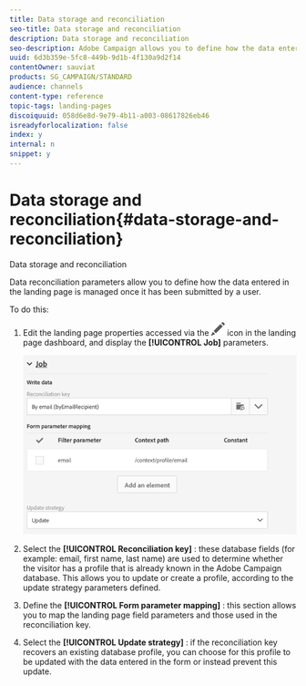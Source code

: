 ```yaml
---
title: Data storage and reconciliation
seo-title: Data storage and reconciliation
description: Data storage and reconciliation
seo-description: Adobe Campaign allows you to define how the data entered in the landing page is managed once submitted by a user.
uuid: 6d3b359e-5fc8-449b-9d1b-4f130a9d2f14
contentOwner: sauviat
products: SG_CAMPAIGN/STANDARD
audience: channels
content-type: reference
topic-tags: landing-pages
discoiquuid: 058d6e8d-9e79-4b11-a003-08617826eb46
isreadyforlocalization: false
index: y
internal: n
snippet: y
---
```


# Data storage and reconciliation{#data-storage-and-reconciliation}

Data storage and reconciliation

Data reconciliation parameters allow you to define how the data entered in the landing page is managed once it has been submitted by a user.

To do this:

1. Edit the landing page properties accessed via the  ![](assets/edit_darkgrey-24px.png) icon in the landing page dashboard, and display the **[!UICONTROL Job]** parameters.

   ![](assets/lp_parameters_4.png)

1. Select the **[!UICONTROL Reconciliation key]** : these database fields (for example: email, first name, last name) are used to determine whether the visitor has a profile that is already known in the Adobe Campaign database. This allows you to update or create a profile, according to the update strategy parameters defined.
1. Define the **[!UICONTROL Form parameter mapping]** : this section allows you to map the landing page field parameters and those used in the reconciliation key.
1. Select the **[!UICONTROL Update strategy]** : if the reconciliation key recovers an existing database profile, you can choose for this profile to be updated with the data entered in the form or instead prevent this update.

